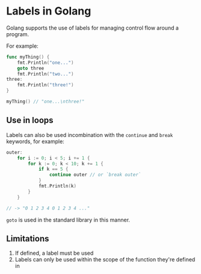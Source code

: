 # Labels in Golang

Golang supports the use of labels for managing control flow around a program.

For example:

```go
func myThing() {
    fmt.Println("one...")
    goto three
    fmt.Println("two...")
three:
    fmt.Println("three!")
}

myThing() // "one...\nthree!"
```

## Use in loops

Labels can also be used incombination with the `continue` and `break` keywords, for example:

```go
outer:
    for i := 0; i < 5; i += 1 {
        for k := 0; k < 10; k += 1 {
            if k == 5 {
                continue outer // or `break outer`
            }
            fmt.Println(k)
        }
    }

// -> "0 1 2 3 4 0 1 2 3 4 ..."
```

`goto` is used in the standard library in this manner.

## Limitations

1. If defined, a label must be used
2. Labels can only be used within the scope of the function they're defined in
